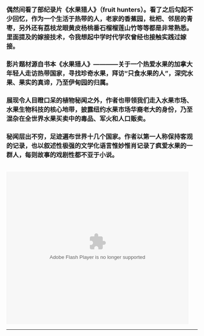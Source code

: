 <!-- 
.. link: 
.. description: 
.. tags: 读书
.. date: 2014/07/29 00:11:30
.. title: 水果猎人
.. slug: fruit-hunter
-->


###  偶然间看了部纪录片《水果猎人》（fruit hunters）。看了之后勾起不少回忆，作为一个生活于热带的人，老家的香蕉园，枇杷、邻居的青枣，另外还有荔枝龙眼黄皮杨桃番石榴榴莲山竹等等都是非常熟悉。里面提及的嫁接技术，令我想起中学时代学农曾经也接触实践过嫁接。


<!-- TEASER_END -->


### 影片题材源自书本《水果猎人》————关于一个热爱水果的加拿大年轻人走访热带国家，寻找珍奇水果，拜访“只食水果的人”，深究水果、果实的真谛，乃至伊甸园的归属。

### 展现令人目瞪口呆的植物秘闻之外，作者也带领我们走入水果市场、水果生物科技的核心地带，披露纽约水果市场华裔老大的身份，乃至混杂在全世界水果买卖中的毒品、军火和人口贩卖。

### 秘闻层出不穷，足迹遍布世界十几个国家。作者以第一人称保持客观的记录，也以叙述性极强的文学化语言惟妙惟肖记录了疯爱水果的一群人，每则故事的戏剧性都不亚于小说。

<br/>
<embed src="http://player.youku.com/player.php/sid/XNjYxNDQ0MTky/v.swf" allowFullScreen="true" quality="high" width="480" height="400" align="middle" allowScriptAccess="always" type="application/x-shockwave-flash"></embed>

 * * *
 

